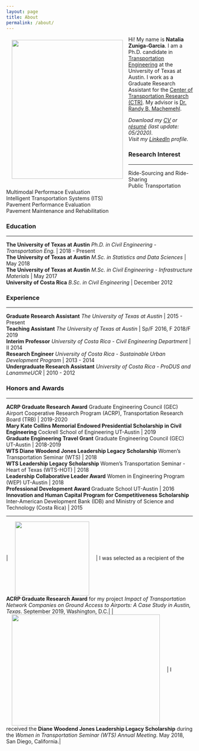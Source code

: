 ```yaml
---
layout: page
title: About
permalink: /about/
---
```


<img src="{{ site.baseurl }}/assets/img/nat.jpg" ALIGN="left" style="margin:10px 15px ; width:300px; height:375px;"/>

Hi! My name is <b>Natalia Zuniga-Garcia</b>. I am a Ph.D. candidate in [Transportation Engineering](http://www.caee.utexas.edu/transportation) at the University of Texas at Austin. I work as a Graduate Research Assistant for the [Center of Transportation Research (CTR)](https://ctr.utexas.edu/). My advisor is [Dr. Randy B. Machemehl](https://sites.utexas.edu/machemehl/).

<i>Download my [CV](/downloads/Natalia_ZunigaGarcia_CV.pdf) or [résumé](/downloads/Natalia_ZunigaGarcia_Resume.pdf) (last update: 05/2020). <br> Visit my [LinkedIn](https://www.linkedin.com/in/nzunigag/) profile.</i>  



### Research Interest
___
  Ride-Sourcing and Ride-Sharing <br>
  Public Transportation <br>
  Multimodal Performace Evaluation <br>
  Intelligent Transportation Systems (ITS) <br>
  Pavement Performance Evaluation <br>
  Pavement Maintenance and Rehabilitation

### Education
___

<b>The University of Texas at Austin</b> <i>Ph.D. in Civil Engineering - Transportation Eng. </i> | 2018 - Present <br>
<b>The University of Texas at Austin</b> <i>M.Sc. in Statistics and Data Sciences</i> | May 2018  <br>
<b>The University of Texas at Austin</b> <i>M.Sc. in Civil Engineering - Infrastructure Materials</i> | May 2017 <br>
<b>University of Costa Rica</b> <i>B.Sc. in Civil Engineering</i> | December 2012

### Experience
___

<b>Graduate Research Assistant</b> <i>The University of Texas at Austin </i> | 2015 - Present <br>
<b>Teaching Assistant</b> <i>The University of Texas at Austin</i> | Sp/F 2016, F 2018/F 2019  <br>
<b>Interim Professor</b> <i>University of Costa Rica - Civil Engineering Department</i> | II 2014 <br>
<b>Research Engineer</b> <i>University of Costa Rica - Sustainable Urban Development Program</i> | 2013 - 2014 <br>
<b>Undergraduate Research Assistant</b> <i>University of Costa Rica - ProDUS and LanammeUCR</i>  | 2010 - 2012 

### Honors and Awards
___

<b>ACRP Graduate Research Award</b> Graduate Engineering Council (GEC) Airport Cooperative Research Program (ACRP), Transportation Research Board (TRB) | 2019-2020 <br>
<b>Mary Kate Collins Memorial Endowed Presidential Scholarship in Civil Engineering</b> Cockrell School of Engineering UT-Austin | 2019 <br>
<b>Graduate Engineering Travel Grant</b> Graduate Engineering Council (GEC) UT-Austin | 2018-2019 <br>
<b>WTS Diane Woodend Jones Leadership Legacy Scholarship</b> Women’s Transportation Seminar (WTS) | 2018 <br>
<b>WTS Leadership Legacy Scholarship</b> Women’s Transportation Seminar - Heart of Texas (WTS-HOT) | 2018 <br>
<b>Leadership	Collaborative	Leader	Award</b> Women in	Engineering Program (WEP) UT-Austin | 2018 <br>
<b>Professional Development Award </b> Graduate School UT-Austin | 2016 <br>
<b>Innovation and Human Capital Program for Competitiveness Scholarship</b> Inter-American Development Bank (IDB) and Ministry of Science and Technology (Costa Rica) | 2015

___

| <img src="../assets/pictures/acrp.jpeg" ALIGN="center" style="margin:0px 15px ; width:200px; height:200px;"/> | 
I was selected as a recipient of the <b>ACRP Graduate Research Award</b> for my project <i> Impact of Transportation Network Companies on Ground Access to Airports: A Case Study in Austin, Texas</i>. September 2019, Washington, D.C.|
| <img src="../assets/pictures/award.jpg" ALIGN="center" style="margin:0px 15px ; width:400px; height:300px;"/> | 
I received the <b>Diane Woodend Jones Leadership Legacy Scholarship</b> during the <i>Women in Transportation Seminar (WTS) Annual Meeting</i>. May 2018, San Diego, California.|


